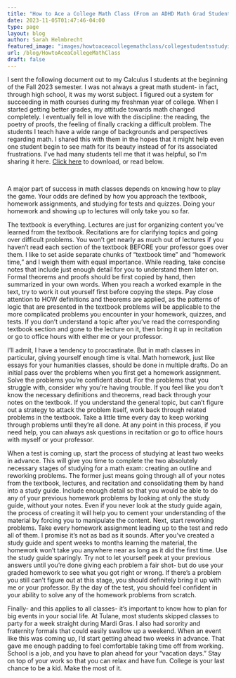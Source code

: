 ```yaml
---
title: "How to Ace a College Math Class (From an ADHD Math Grad Student who Used to Hate Math)"
date: 2023-11-05T01:47:46-04:00
type: page
layout: blog
author: Sarah Helmbrecht
featured_image: "images/howtoaceacollegemathclass/collegestudentsstudying.jpeg"
url: /blog/HowtoAceaCollegeMathClass
draft: false
---
```


I sent the following document out to my Calculus I students at the beginning of the Fall 2023 semester. I was not always a great math student- in fact, through high school, it was my worst subject. I figured out a system for succeeding in math courses during my freshman year of college. When I started getting better grades, my attitude towards math changed completely. I eventually fell in love with the discipline: the reading, the poetry of proofs, the feeling of finally cracking a difficult problem. The students I teach have a wide range of backgrounds and perspectives regarding math. I shared this with them in the hopes that it might help even one student begin to see math for its beauty instead of for its associated frustrations. I've had many students tell me that it was helpful, so I'm sharing it here. [Click here](/docs/howtoaceacollegemathclass/howtoaceacollegemathclass.pdf) to download, or read below.

&nbsp;

A major part of success in math classes depends on knowing how to play the game. Your odds are defined by how you approach the textbook, homework assignments, and studying for tests and quizzes. Doing your homework and showing up to lectures will only take you so far.

The textbook is everything. Lectures are just for organizing content you’ve learned from the textbook. Recitations are for clarifying topics and going over difficult problems. You won’t get nearly as much out of lectures if you haven’t read each section of the textbook BEFORE your professor goes over them. I like to set aside separate chunks of “textbook time” and “homework time,” and I weigh them with equal importance. While reading, take concise notes that include just enough detail for you to understand them later on. Formal theorems and proofs should be first copied by hand, then summarized in your own words. When you reach a worked example in the text, try to work it out yourself first before copying the steps. Pay close attention to HOW definitions and theorems are applied, as the patterns of logic that are presented in the textbook problems will be applicable to the more complicated problems you encounter in your homework, quizzes, and tests. If you don’t understand a topic after you’ve read the corresponding textbook section and gone to the lecture on it, then bring it up in recitation or go to office hours with either me or your professor.

I’ll admit, I have a tendency to procrastinate. But in math classes in particular, giving yourself enough time is vital. Math homework, just like essays for your humanities classes, should be done in multiple drafts. Do an initial pass over the problems when you first get a homework assignment. Solve the problems you’re confident about. For the problems that you struggle with, consider why you’re having trouble. If you feel like you don’t know the necessary definitions and theorems, read back through your notes on the textbook. If you understand the general topic, but can’t figure out a strategy to attack the problem itself, work back through related problems in the textbook. Take a little time every day to keep working through problems until they’re all done. At any point in this process, if you need help, you can always ask questions in recitation or go to office hours with myself or your professor.

When a test is coming up, start the process of studying at least two weeks in advance. This will give you time to complete the two absolutely necessary stages of studying for a math exam: creating an outline and reworking problems. The former just means going through all of your notes from the textbook, lectures, and recitation and consolidating them by hand into a study guide. Include enough detail so that you would be able to do any of your previous homework problems by looking at only the study guide, without your notes. Even if you never look at the study guide again, the process of creating it will help you to cement your understanding of the material by forcing you to manipulate the content. Next, start reworking problems. Take every homework assignment leading up to the test and redo all of them. I promise it’s not as bad as it sounds. After you’ve created a study guide and spent weeks to months learning the material, the homework won’t take you anywhere near as long as it did the first time. Use the study guide sparingly. Try not to let yourself peek at your previous answers until you’re done giving each problem a fair shot- but do use your graded homework to see what you got right or wrong. If there’s a problem you still can’t figure out at this stage, you should definitely bring it up with me or your professor. By the day of the test, you should feel confident in your ability to solve any of the homework problems from scratch.

Finally- and this applies to all classes- it’s important to know how to plan for big events in your social life. At Tulane, most students skipped classes to party for a week straight during Mardi Gras. I also had sorority and fraternity formals that could easily swallow up a weekend. When an event like this was coming up, I’d start getting ahead two weeks in advance. That gave me enough padding to feel comfortable taking time off from working. School is a job, and you have to plan ahead for your “vacation days.” Stay on top of your work so that you can relax and have fun. College is your last chance to be a kid. Make the most of it.
